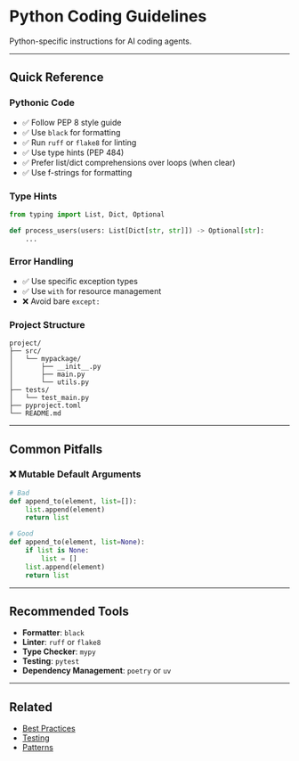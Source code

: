 # Python Coding Guidelines

Python-specific instructions for AI coding agents.

---

## Quick Reference

### Pythonic Code
- ✅ Follow PEP 8 style guide
- ✅ Use `black` for formatting
- ✅ Run `ruff` or `flake8` for linting
- ✅ Use type hints (PEP 484)
- ✅ Prefer list/dict comprehensions over loops (when clear)
- ✅ Use f-strings for formatting

### Type Hints
```python
from typing import List, Dict, Optional

def process_users(users: List[Dict[str, str]]) -> Optional[str]:
    ...
```

### Error Handling
- ✅ Use specific exception types
- ✅ Use `with` for resource management
- ❌ Avoid bare `except:`

### Project Structure
```
project/
├── src/
│   └── mypackage/
│       ├── __init__.py
│       ├── main.py
│       └── utils.py
├── tests/
│   └── test_main.py
├── pyproject.toml
└── README.md
```

---

## Common Pitfalls

### ❌ Mutable Default Arguments
```python
# Bad
def append_to(element, list=[]):
    list.append(element)
    return list

# Good
def append_to(element, list=None):
    if list is None:
        list = []
    list.append(element)
    return list
```

---

## Recommended Tools
- **Formatter**: `black`
- **Linter**: `ruff` or `flake8`
- **Type Checker**: `mypy`
- **Testing**: `pytest`
- **Dependency Management**: `poetry` or `uv`

---

## Related
- [Best Practices](./best-practices.md)
- [Testing](./testing.md)
- [Patterns](./patterns.md)
